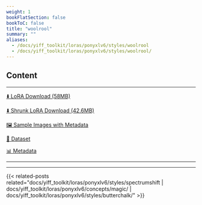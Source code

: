 ```yaml
---
weight: 1
bookFlatSection: false
bookToC: false
title: "woolrool"
summary: ""
aliases:
  - /docs/yiff_toolkit/loras/ponyxlv6/styles/woolrool
  - /docs/yiff_toolkit/loras/ponyxlv6/styles/woolrool/
---
```


<!--markdownlint-disable MD025 MD033 -->

## Content

---

[⬇️ LoRA Download (58MB)](https://huggingface.co/k4d3/yiff_toolkit/resolve/main/ponyxl_loras/woolrool-v1e4.safetensors?download=true)

[⬇️ Shrunk LoRA Download (42.6MB)](https://huggingface.co/k4d3/yiff_toolkit/resolve/main/ponyxl_loras_shrunk_2/woolrool-v1e4_frockpt1_th-3.55.safetensors?download=true)

[🖼️ Sample Images with Metadata](https://huggingface.co/k4d3/yiff_toolkit/tree/main/static/{})

[📐 Dataset](https://huggingface.co/datasets/k4d3/furry/tree/main/{})

[📊 Metadata](https://huggingface.co/k4d3/yiff_toolkit/raw/main/ponyxl_loras/woolrool-v1e4.json)

---

---

{{< related-posts related="docs/yiff_toolkit/loras/ponyxlv6/styles/spectrumshift | docs/yiff_toolkit/loras/ponyxlv6/concepts/magic/ | docs/yiff_toolkit/loras/ponyxlv6/styles/butterchalk/" >}}
